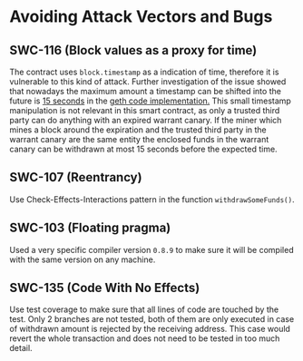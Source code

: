 # Avoiding Attack Vectors and Bugs

## SWC-116 (Block values as a proxy for time)

The contract uses `block.timestamp` as a indication of time, therefore it is vulnerable to this kind of attack. Further investigation of the issue showed that nowadays the maximum amount a timestamp can be shifted into the future is [15 seconds](https://ethereum.stackexchange.com/questions/99427/is-timestamp-manipulation-still-possible-and-if-yes-can-users-spot-that-and-di) in the [geth code implementation.](https://github.com/ethereum/go-ethereum/blob/94451c2788295901c302c9bf5fa2f7b021c924e2/consensus/ethash/consensus.go#L264) This small timestamp manipulation is not relevant in this smart contract, as only a trusted third party can do anything with an expired warrant canary. If the miner which mines a block around the expiration and the trusted third party in the warrant canary are the same entity the enclosed funds in the warrant canary can be withdrawn at most 15 seconds before the expected time.

## SWC-107 (Reentrancy)

Use Check-Effects-Interactions pattern in the function `withdrawSomeFunds()`.

## SWC-103 (Floating pragma)

Used a very specific compiler version `0.8.9` to make sure it will be compiled with the same version on any machine.

## SWC-135 (Code With No Effects)

Use test coverage to make sure that all lines of code are touched by the test. Only 2 branches are not tested, both of them are only executed in case of withdrawn amount is rejected by the receiving address. This case would revert the whole transaction and does not need to be tested in too much detail.